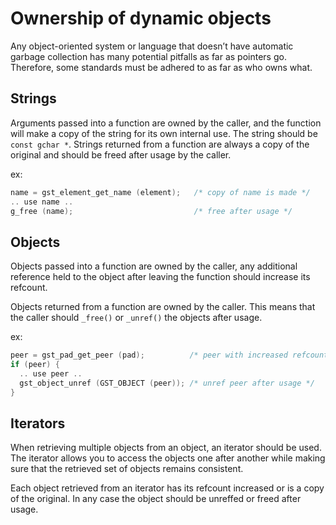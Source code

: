 # Ownership of dynamic objects

Any object-oriented system or language that doesn’t have automatic
garbage collection has many potential pitfalls as far as pointers
go. Therefore, some standards must be adhered to as far as who owns
what.

## Strings

Arguments passed into a function are owned by the caller, and the
function will make a copy of the string for its own internal use. The
string should be `const gchar *`. Strings returned from a function are
always a copy of the original and should be freed after usage by the
caller.

ex:

``` c
name = gst_element_get_name (element);   /* copy of name is made */
.. use name ..
g_free (name);                           /* free after usage */
```

## Objects

Objects passed into a function are owned by the caller, any additional
reference held to the object after leaving the function should increase
its refcount.

Objects returned from a function are owned by the caller. This means
that the caller should `_free()` or `_unref()` the objects after usage.

ex:

``` c
peer = gst_pad_get_peer (pad);          /* peer with increased refcount */
if (peer) {
  .. use peer ..
  gst_object_unref (GST_OBJECT (peer)); /* unref peer after usage */
}
```

## Iterators

When retrieving multiple objects from an object, an iterator should be
used. The iterator allows you to access the objects one after another
while making sure that the retrieved set of objects remains consistent.

Each object retrieved from an iterator has its refcount increased or is
a copy of the original. In any case the object should be unreffed or
freed after usage.
